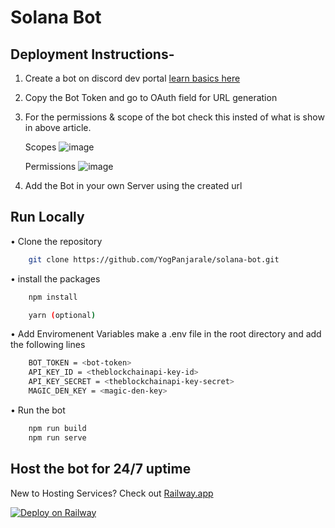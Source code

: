 # Solana Bot

## Deployment Instructions-

1. Create a bot on discord dev portal [learn basics here](<https://dev.to/vishnudileesh/building-a-discord-bot-basic-setups-4a53>)

2. Copy the Bot Token and go to OAuth field for URL generation

3. For the permissions & scope of the bot check this insted of what is show in above article.

    Scopes
    ![image](https://user-images.githubusercontent.com/64301340/159311861-265af1db-0bec-418f-b0eb-7605f945217f.png)

    Permissions
    ![image](https://user-images.githubusercontent.com/64301340/159312215-960e614c-8821-4775-8ba9-123fc92a3b3a.png)

4. Add the Bot in your own Server using the created url

## Run Locally

 • Clone the repository

```sh
    git clone https://github.com/YogPanjarale/solana-bot.git
```

 • install the packages

```sh
    npm install

    yarn (optional)
```
  
 • Add Enviromenent Variables
    make a .env file in the root directory
    and add the following lines

```sh
    BOT_TOKEN = <bot-token>
    API_KEY_ID = <theblockchainapi-key-id>
    API_KEY_SECRET = <theblockchainapi-key-secret>
    MAGIC_DEN_KEY = <magic-den-key>
```

 • Run the bot

```sh
    npm run build
    npm run serve
```

## Host the bot for 24/7 uptime

New to Hosting Services? Check out [Railway.app](https://railway.app?referralCode=yog)

[![Deploy on Railway](https://railway.app/button.svg)](https://railway.app/new/template/4BdAu9?referralCode=Tf0yEr)
